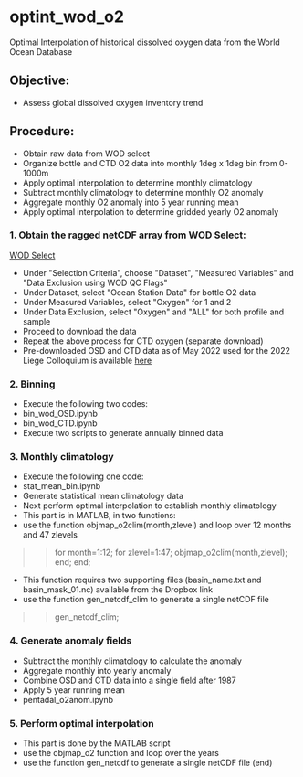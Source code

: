 # optint_wod_o2
Optimal Interpolation of historical dissolved oxygen data from the World Ocean Database

## Objective: 
- Assess global dissolved oxygen inventory trend

## Procedure:
- Obtain raw data from WOD select
- Organize bottle and CTD O2 data into monthly 1deg x 1deg bin from 0-1000m
- Apply optimal interpolation to determine monthly climatology
- Subtract monthly climatology to determine monthly O2 anomaly
- Aggregate monthly O2 anomaly into 5 year running mean
- Apply optimal interpolation to determine gridded yearly O2 anomaly

### 1. Obtain the ragged netCDF array from WOD Select: 
[WOD Select](https://www.ncei.noaa.gov/access/world-ocean-database-select/dbsearch.html)
- Under "Selection Criteria", choose "Dataset", "Measured Variables" and "Data Exclusion using WOD QC Flags"
- Under Dataset, select "Ocean Station Data" for bottle O2 data
- Under Measured Variables, select "Oxygen" for 1 and 2
- Under Data Exclusion, select "Oxygen" and "ALL" for both profile and sample
- Proceed to download the data
- Repeat the above process for CTD oxygen (separate download)
- Pre-downloaded OSD and CTD data as of May 2022 used for the 2022 Liege Colloquium is available [here](https://www.dropbox.com/sh/ivfo1yicivwaea7/AADiYhXFX8NROevV3yucOrLca?dl=0)

### 2. Binning
- Execute the following two codes: 
- bin_wod_OSD.ipynb
- bin_wod_CTD.ipynb
- Execute two scripts to generate annually binned data

### 3. Monthly climatology
- Execute the following one code: 
- stat_mean_bin.ipynb
- Generate statistical mean climatology data
- Next perform optimal interpolation to establish monthly climatology
- This part is in MATLAB, in two functions: 
- use the function objmap_o2clim(month,zlevel) and loop over 12 months and 47 zlevels
>> for month=1:12; for zlevel=1:47; objmap_o2clim(month,zlevel); end; end;
- This function requires two supporting files (basin_name.txt and basin_mask_01.nc) available from the Dropbox link
- use the function gen_netcdf_clim to generate a single netCDF file
>> gen_netcdf_clim;

### 4. Generate anomaly fields
- Subtract the monthly climatology to calculate the anomaly
- Aggregate monthly into yearly anomaly
- Combine OSD and CTD data into a single field after 1987
- Apply 5 year running mean
- pentadal_o2anom.ipynb

### 5. Perform optimal interpolation
- This part is done by the MATLAB script
- use the objmap_o2 function and loop over the years 
- use the function gen_netcdf to generate a single netCDF file (end)
